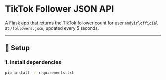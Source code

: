 # TikTok Follower JSON API

A Flask app that returns the TikTok follower count for user `andyirlofficial` at `/followers.json`, updated every 5 seconds.

---

## 🔧 Setup

### 1. Install dependencies
```bash
pip install -r requirements.txt
